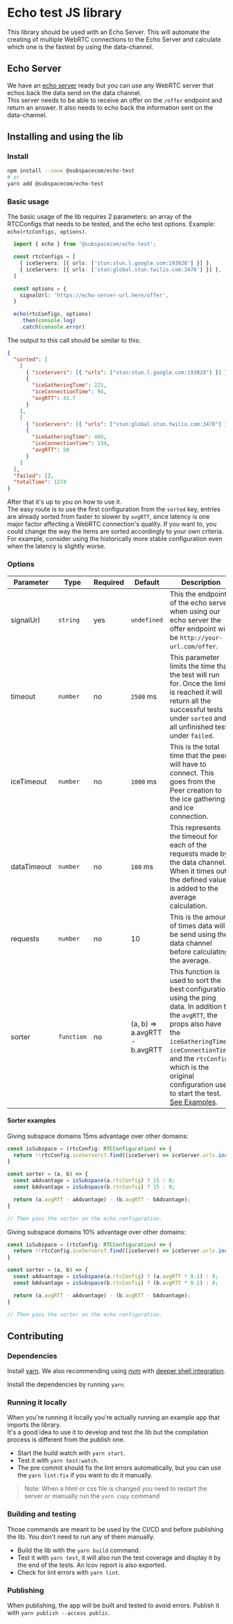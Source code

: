 # Echo test JS library

This library should be used with an Echo Server. This will automate the creating of multiple WebRTC connections to the Echo Server and calculate which one is the fastest by using the data-channel.

## Echo Server

We have an [echo server](https://github.com/subspace-com/subspace_webrtc_echoserver) ready but you can use any WebRTC server that echos back the data send on the data channel.\
This server needs to be able to receive an offer on the `/offer` endpoint and return an answer. It also needs to echo back the information sent on the data-channel.

## Installing and using the lib

### Install

```bash
npm install --save @subspacecom/echo-test
# or
yarn add @subspacecom/echo-test
```

### Basic usage

The basic usage of the lib requires 2 parameters: an array of the RTCConfigs that needs to be tested, and the echo test options. Example: `echo(rtcConfigs, options)`.

```typescript
  import { echo } from '@subspacecom/echo-test';

  const rtcConfigs = [
    { iceServers: [{ urls: ['stun:stun.l.google.com:193028'] }] },
    { iceServers: [{ urls: ['stun:global.stun.twilio.com:3478'] }] },
  ]

  const options = {
    signalUrl: 'https://echo-server-url.here/offer',
  }

  echo(rtcConfigs, options)
    .then(console.log)
    .catch(console.error)
```

The output to this call should be similar to this:

```json
{
  "sorted": [
    [
      { "iceServers": [{ "urls": ["stun:stun.l.google.com:193028"] }] },
      {
        "iceGatheringTime": 221,
        "iceConnectionTime": 94,
        "avgRTT": 41.7
      }
    ],
    [
      { "iceServers": [{ "urls": ["stun:global.stun.twilio.com:3478"] }] },
      {
        "iceGatheringTime": 468,
        "iceConnectionTime": 134,
        "avgRTT": 50
      }
    ]
  ],
  "failed": [],
  "totalTime": 1274
}
```

After that it's up to you on how to use it.\
The easy route is to use the first configuration from the `sorted` key, entries are already sorted from faster to slower by `avgRTT`, since latency is one major factor affecting a WebRTC connection's quality.
If you want to, you could change the way the items are sorted accordingly to your own criteria. For example, consider using the historically more stable configuration even when the latency is slightly worse.

### Options

| Parameter | Type | Required | Default | Description |
| - | - | - | - | - |
| signalUrl | `string` | yes | `undefined` | This the endpoint of the echo server, when using our echo server the offer endpoint will be `http://your-url.com/offer`. |
| timeout | `number` | no | `2500` ms | This parameter limits the time that the test will run for. Once the limit is reached it will return all the successful tests under `sorted` and all unfinished tests under `failed`. |
| iceTimeout | `number` | no | `1000` ms | This is the total time that the peer will have to connect. This goes from the Peer creation to the ice gathering and ice connection. |
| dataTimeout | `number` | no | `100` ms | This represents the timeout for each of the requests made by the data channel. When it times out the defined value is added to the average calculation. |
| requests | `number` | no | 10 | This is the amount of times data will be send using the data channel before calculating the average. |
| sorter | `function` | no | (a, b) => a.avgRTT - b.avgRTT | This function is used to sort the best configuration using the ping data. In addition to the `avgRTT`, the props also have the `iceGatheringTime`, `iceConnectionTime`, and the `rtcConfig` which is the original configuration used to start the test. [See Examples](#sorter-examples). |

#### Sorter examples

Giving subspace domains 15ms advantage over other domains:

```typescript
const isSubspace = (rtcConfig: RTCConfiguration) => {
  return !!rtcConfig.iceServers?.find((iceServer) => iceServer.urls.includes('subspace.com'));
}

const sorter = (a, b) => {
  const aAdvantage = isSubspace(a.rtcConfig) ? 15 : 0;
  const bAdvantage = isSubspace(b.rtcConfig) ? 15 : 0;

  return (a.avgRTT - aAdvantage) - (b.avgRTT - bAdvantage);
}

// Then pass the sorter on the echo configuration.
```

Giving subspace domains 10% advantage over other domains:

```typescript
const isSubspace = (rtcConfig: RTCConfiguration) => {
  return !!rtcConfig.iceServers?.find((iceServer) => iceServer.urls.includes('subspace.com'));
}

const sorter = (a, b) => {
  const aAdvantage = isSubspace(a.rtcConfig) ? (a.avgRTT * 0.1) : 0;
  const bAdvantage = isSubspace(b.rtcConfig) ? (b.avgRTT * 0.1) : 0;

  return (a.avgRTT - aAdvantage) - (b.avgRTT - bAdvantage);
}

// Then pass the sorter on the echo configuration.
```

## Contributing

### Dependencies

Install [yarn](https://classic.yarnpkg.com/lang/en/docs/install). We also recommending using [nvm](https://github.com/nvm-sh/nvm#installing-and-updating) with [deeper shell integration](https://github.com/nvm-sh/nvm#deeper-shell-integration).

Install the dependencies by running `yarn`.

### Running it locally

When you're running it locally you're actually running an example app that imports the library.\
It's a good idea to use it to develop and test the lib but the compilation process is different from the publish one.

- Start the build watch with `yarn start`.
- Test it with `yarn test:watch`.
- The pre commit should fix the lint errors automatically, but you can use the `yarn lint:fix` if you want to do it manually.

> Note: When a html or css file is changed you need to restart the server or manually run the `yarn copy` command

### Building and testing

Those commands are meant to be used by the CI/CD and before publishing the lib. You don't need to run any of them manually.

- Build the lib with the `yarn build` command.
- Test it with `yarn test`, it will also run the test coverage and display it by the end of the tests. An lcov report is also exported.
- Check for lint errors with `yarn lint`.

### Publishing

When publishing, the app will be built and tested to avoid errors.
Publish it with `yarn publish --access public`.

